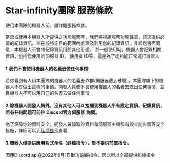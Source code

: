 # Star-infinity團隊 服務條款

使用本團隊的機器人前，請詳閱服務條款。<br>
<br>
當您或使用本機器人所提供之功能服務時，我們將視該服務功能性質，請您提供必要的紀錄資訊，並在該特定目的範圍內處理及利用您的紀錄資訊；非經您書面同意，本機器人不會將紀錄資訊用於其他用途。 於一般使用時，機器人會記錄相關資訊，包括您使用的伺服器 ID， 使用者 ID等，這是為了能夠能正常運行機器人



#### 1.我們不會使用機器人的名義去做任何事情
若你看到有人用本團隊的機器人的名義去炸群(伺服器遭到破壞)，本團隊旗下的機器人不會做出這樣的事情。開發人員都不會使用機器人的名義去做出任何事情，並且機器人不可以用自己的名義去做任何事情
<br>
#### 2.除機器人開發人員外，沒有其他人可以接觸到機器人所有設定資訊、紀錄資訊，若有任何問題可前往 Discord官方伺服器 詢問。
為了保障你的資料安全，開發人員錄取的資料和伺服器主機都有設立防火牆等安全措施，詳細可以到[私隱條例](https://github.com/Star-Infinity/Privacy/blob/main/README.md)查看
<br>
#### 3.機器人僅提供應用程式命名（斜線指令），暫不提供前墜指令。
因應Discord api在2022年9月1日取消前綴指令，因此所以全部提供斜線指令
